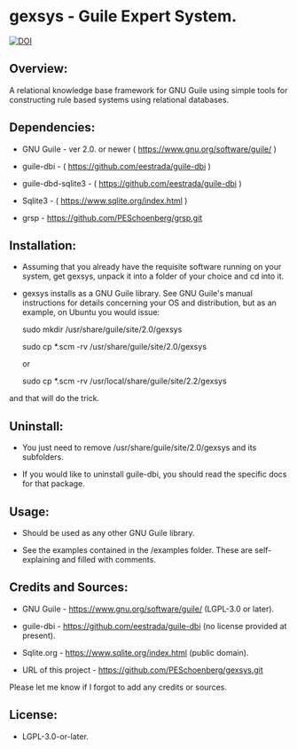 # gexsys - Guile Expert System.

[![DOI](https://zenodo.org/badge/DOI/10.5281/zenodo.2596628.svg)](https://doi.org/10.5281/zenodo.2596628)


## Overview:

A relational knowledge base framework for GNU Guile using simple tools for
constructing rule based systems using relational databases.


## Dependencies:

* GNU Guile - ver 2.0. or newer ( https://www.gnu.org/software/guile/ )

* guile-dbi - ( https://github.com/eestrada/guile-dbi )

* guile-dbd-sqlite3 - ( https://github.com/eestrada/guile-dbi )

* Sqlite3 - ( https://www.sqlite.org/index.html )

* grsp - https://github.com/PESchoenberg/grsp.git


## Installation:

* Assuming that you already have the requisite software running on your system,
get gexsys, unpack it into a folder of your choice and cd into it.

* gexsys installs as a GNU Guile library. See GNU Guile's manual instructions
for details concerning your OS and distribution, but as an example, on Ubuntu
you would issue:

    sudo mkdir /usr/share/guile/site/2.0/gexsys

    sudo cp *.scm -rv /usr/share/guile/site/2.0/gexsys

    or

    sudo cp *.scm -rv /usr/local/share/guile/site/2.2/gexsys

and that will do the trick.


## Uninstall:

* You just need to remove /usr/share/guile/site/2.0/gexsys and its subfolders.

* If you would like to uninstall guile-dbi, you should read the specific
docs for that package.


## Usage:

* Should be used as any other GNU Guile library.

* See the examples contained in the /examples folder. These are self-explaining
and filled with comments.


## Credits and Sources:

* GNU Guile - https://www.gnu.org/software/guile/ (LGPL-3.0 or later).

* guile-dbi - https://github.com/eestrada/guile-dbi (no license provided at present).

* Sqlite.org - https://www.sqlite.org/index.html (public domain).

* URL of this project - https://github.com/PESchoenberg/gexsys.git

Please let me know if I forgot to add any credits or sources.


## License:

* LGPL-3.0-or-later.


